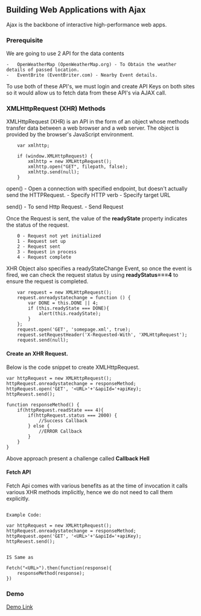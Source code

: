 
## Building Web Applications with Ajax

Ajax is the backbone of interactive high-performance web apps.

### Prerequisite
We are going to use 2 API for the data contents

    -   OpenWeatherMap (OpenWeatherMap.org) - To Obtain the weather details of passed location.
    -   EventBrite (EventBriter.com) - Nearby Event details.

To use both of these API's, we must login and create API Keys on both sites so it would allow us to fetch data from these API's via AJAX call.


### XMLHttpRequest (XHR) Methods
XMLHttpRequest (XHR) is an API in the form of an object whose methods transfer data between a web browser and a web server. The object is provided by the browser's JavaScript environment.

```
    var xmlhttp;

    if (window.XMLHttpRequest) {
        xmlhttp = new XMLHttpRequest();
        xmlhttp.open("GET", filepath, false);
        xmlhttp.send(null);
    }

```
open() - Open a connection with specified endpoint, but doesn't actually send the HTTPRequest.
    -   Specify HTTP verb
    -   Specify target URL

send() - To send Http Request.
    -   Send Request

Once the Request is sent, the value of the **readyState** property indicates the status of the request.

        0 - Request not yet initialized
        1 - Request set up
        2 - Request sent
        3 - Request in process
        4 - Request complete

XHR Object also specifies a readyStateChange Event, so once the event is fired, we can check the request status by using **readyStatus===4** to ensure the request is completed.

```
    var request = new XMLHttpRequest();
    request.onreadystatechange = function () {
        var DONE = this.DONE || 4;
        if (this.readyState === DONE){
            alert(this.readyState);
        }
    };
    request.open('GET', 'somepage.xml', true);
    request.setRequestHeader('X-Requested-With', 'XMLHttpRequest');  
    request.send(null);  

```

#### Create an XHR Request.

Below is the code snippet to create XMLHttpRequest.

```
var httpRequest = new XMLHttpRequest();
httpRequest.onreadystatechange = responseMethod;
httpRequest.open('GET', '<URL>'+'&apiId='+apiKey);
httpReuest.send();

function responseMethod() {
    if(httpRequest.readState === 4){
        if(httpRequest.status === 2000) {
            //Success Callback
        } else {
            //ERROR Callback
        }
    }
}

```

Above approach present a challenge called **Callback Hell**

#### Fetch API

Fetch Api comes with various benefits as at the time of invocation it calls various XHR methods implicitly, hence we do not need to call them explicitly.

```

Example Code:

var httpRequest = new XMLHttpRequest();
httpRequest.onreadystatechange = responseMethod;
httpRequest.open('GET', '<URL>'+'&apiId='+apiKey);
httpReuest.send();


IS Same as 

Fetch("<URL>").then(function(response){
    responseMethod(response);
})

```

### Demo
[Demo Link](https://vanilla-javascript-ajax-app.herokuapp.com/)
